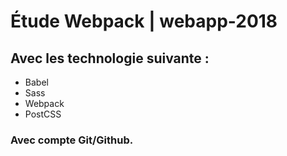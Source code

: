 # Étude Webpack | webapp-2018

## Avec les technologie suivante : 
- Babel
- Sass
- Webpack
- PostCSS

### Avec compte Git/Github.
